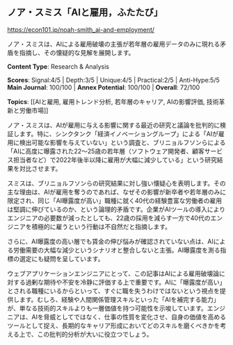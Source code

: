 ## ノア・スミス「AIと雇用，ふたたび」

https://econ101.jp/noah-smith_ai-and-employment/

ノア・スミスは、AIによる雇用破壊の主張が若年層の雇用データのみに現れる矛盾を指摘し、その懐疑的な見解を展開します。

**Content Type**: Research & Analysis

**Scores**: Signal:4/5 | Depth:3/5 | Unique:4/5 | Practical:2/5 | Anti-Hype:5/5
**Main Journal**: 100/100 | **Annex Potential**: 100/100 | **Overall**: 72/100

**Topics**: [[AIと雇用, 雇用トレンド分析, 若年層のキャリア, AIの影響評価, 技術革新と労働市場]]

ノア・スミスは、AIが雇用に与える影響に関する最近の研究と議論を批判的に検証します。特に、シンクタンク「経済イノベーショングループ」による「AIが雇用に検出可能な影響を与えていない」という調査と、ブリニョルフソンらによる「AIに高度に曝露された22～25歳の若年層（ソフトウェア開発者、顧客サービス担当者など）で2022年後半以降に雇用が大幅に減少している」という研究結果を対比させます。

スミスは、ブリニョルフソンらの研究結果に対し強い懐疑心を表明します。その主な理由は、AIが雇用を奪うのであれば、なぜその影響が新卒者や若年層のみに限定され、同じ「AI曝露度が高い」職種に就く40代の経験豊富な労働者の雇用は堅調に伸びているのか、という論理的矛盾です。企業がAIツールの導入によりエンジニアの必要数が減ったとしても、22歳の採用を減らす一方で40代のエンジニアを積極的に雇うという行動は不自然だと指摘します。

さらに、AI曝露度の高い層でも賃金の伸び悩みが確認されていない点は、AIによる労働需要の大幅な減少というシナリオと整合しないと主張。AI曝露度を測る指標の選定にも疑問を呈しています。

ウェブアプリケーションエンジニアにとって、この記事はAIによる雇用破壊論に対する過剰な期待や不安を冷静に評価する上で重要です。AIに「曝露度が高い」とされる職種にいるからといって、すぐに職を失うわけではないという視点を提供します。むしろ、経験や人間関係管理スキルといった「AIを補完する能力」が、単なる技術的スキルよりも一層価値を持つ可能性を示唆しています。エンジニアは、AIを脅威としてではなく、仕事の性質を変化させ、自身の価値を高めるツールとして捉え、長期的なキャリア形成においてどのスキルを磨くべきかを考える上で、この批判的分析が大いに役立つでしょう。